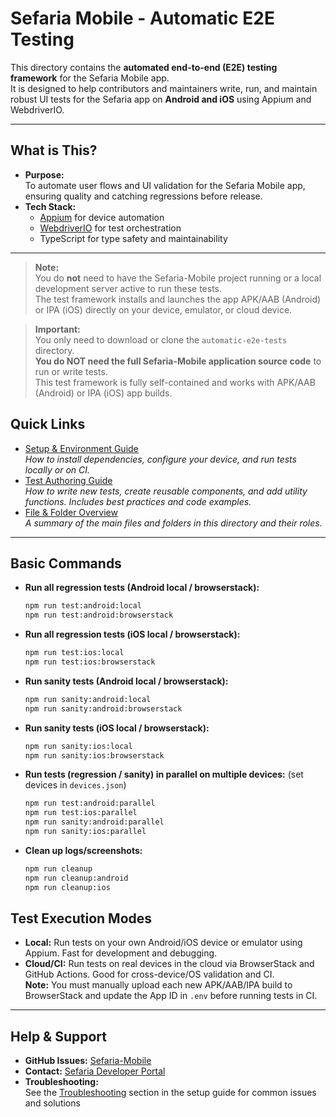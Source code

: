 # Sefaria Mobile - Automatic E2E Testing

This directory contains the **automated end-to-end (E2E) testing framework** for the Sefaria Mobile app.  
It is designed to help contributors and maintainers write, run, and maintain robust UI tests for the Sefaria app on **Android and iOS** using Appium and WebdriverIO.

---

## What is This?

- **Purpose:**  
  To automate user flows and UI validation for the Sefaria Mobile app, ensuring quality and catching regressions before release.
- **Tech Stack:**  
  - [Appium](https://appium.io/) for device automation  
  - [WebdriverIO](https://webdriver.io/) for test orchestration  
  - TypeScript for type safety and maintainability

---

> **Note:**  
>You do **not** need to have the Sefaria-Mobile project running or a local development server active to run these tests.  
> The test framework installs and launches the app APK/AAB (Android) or IPA (iOS) directly on your device, emulator, or cloud device.

> **Important:**  
> You only need to download or clone the `automatic-e2e-tests` directory.  
> **You do NOT need the full Sefaria-Mobile application source code** to run or write tests.  
> This test framework is fully self-contained and works with APK/AAB (Android) or IPA (iOS) app builds.

## Quick Links

- [Setup & Environment Guide](./SETUP.md)  
  _How to install dependencies, configure your device, and run tests locally or on CI._
- [Test Authoring Guide](./TEST_GUIDE.md)  
  _How to write new tests, create reusable components, and add utility functions. Includes best practices and code examples._
- [File & Folder Overview](./FILE_OVERVIEW.md)  
  _A summary of the main files and folders in this directory and their roles._

---

## Basic Commands

- **Run all regression tests (Android local / browserstack):**

  ```sh
  npm run test:android:local
  npm run test:android:browserstack
  ```

- **Run all regression tests (iOS local / browserstack):**

  ```sh
  npm run test:ios:local
  npm run test:ios:browserstack
  ```

- **Run sanity tests (Android local / browserstack):**

  ```sh
  npm run sanity:android:local
  npm run sanity:android:browserstack
  ```

- **Run sanity tests (iOS local / browserstack):**

  ```sh
  npm run sanity:ios:local
  npm run sanity:ios:browserstack
  ```

- **Run tests (regression / sanity) in parallel on multiple devices:** (set devices in `devices.json`)

  ```sh
  npm run test:android:parallel
  npm run test:ios:parallel
  npm run sanity:android:parallel
  npm run sanity:ios:parallel
  ```

- **Clean up logs/screenshots:**

  ```sh
  npm run cleanup
  npm run cleanup:android
  npm run cleanup:ios
  ```

## Test Execution Modes

- **Local:** Run tests on your own Android/iOS device or emulator using Appium. Fast for development and debugging.
- **Cloud/CI:** Run tests on real devices in the cloud via BrowserStack and GitHub Actions. Good for cross-device/OS validation and CI.  
  **Note:** You must manually upload each new APK/AAB/IPA build to BrowserStack and update the App ID in `.env` before running tests in CI.

---

## Help & Support

- **GitHub Issues:** [Sefaria-Mobile](https://github.com/Sefaria/Sefaria-Mobile/issues)
- **Contact:** [Sefaria Developer Portal](https://developers.sefaria.org/page/contact-us)
- **Troubleshooting:**  
  See the [Troubleshooting](./SETUP.md#troubleshooting) section in the setup guide for common issues and solutions
